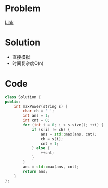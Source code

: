 # Problem
[Link](https://leetcode-cn.com/problems/consecutive-characters/)

# Solution
* 直接模拟
* 时间复杂度O(n)

# Code
```cpp
class Solution {
public:
    int maxPower(string s) {
        char ch = ' ';
        int ans = 1;
        int cnt = 0;
        for (int i = 0; i < s.size(); ++i) {
            if (s[i] != ch) {
                ans = std::max(ans, cnt);
                ch = s[i];
                cnt = 1;
            } else {
                ++cnt;
            }
        }
        ans = std::max(ans, cnt);
        return ans;
    }
};
```